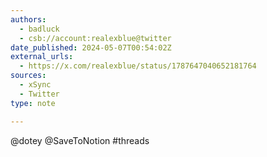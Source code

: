 ```yaml
---
authors:
  - badluck
  - csb://account:realexblue@twitter
date_published: 2024-05-07T00:54:02Z
external_urls:
  - https://x.com/realexblue/status/1787647040652181764
sources:
  - xSync
  - Twitter
type: note

---
```


@dotey @SaveToNotion #threads
